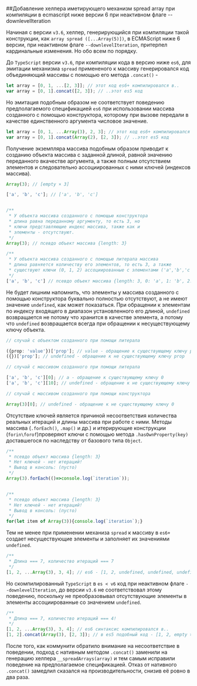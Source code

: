 ##Добавление хелпера иметирующего механизм spread array при компиляции в ecmascript ниже версии 6 при неактивном флаге --downlevelIteration

Начиная с версии `v3.6`, хелпер, генерирующийся при компиляции такой конструкции, как `array spread ([...Array(5)])`, в ECMAScript ниже 6 версии, при неактивном флаге `--downlevelIteration`, притерпел кардинальные изменения. Но обо всем по порядку.


До `TypeScript` версии `v3.6`, при компиляции кода в версию ниже `es6`, для эмитации механизма `spread` примененого к массиву генерировался код объединяющий массивы с помощью его метода `.concat()` - 

~~~~~typescript
let array = [0, 1, ...[2, 3]]; // этот код es6+ компилировался в..
var array = [0, 1].concat([2, 3]); // ..этот es5 код
~~~~~

Но эмитация подобным образом не соответствует поведению предполагаемого спецификацией `es6` при использовании массива созданного с помощью конструктора, которому при вызове передали в качестве единственного аргумента числовое значение.

~~~~~typescript
let array = [0, 1, ...Array(3), 2, 3]; // этот код es6+ компилировался в..
var array = [0, 1].concat(Array(2), [2, 3]); // ..этот es5 код
~~~~~

Получение экземпляра массива подобным образом приводит к созданию объекта массива с заданной длиной, равной значению переданного вкачестве аргумента, а также полным отсутствием элементов и следовательно ассоциированных с ними ключей (индексов массива).

~~~~~typescript
Array(3); // [empty × 3]

['a', 'b', 'c']; // ['a', 'b', 'c']


/**
 * У объекта массива созданного с помощью конструктора
 * длина равна переданному аргументу, то есть 3, но
 * ключи представляющие индекс массива, также как и
 * элементы - отсутствуют.
 */
Array(3); // псевдо объект массива {length: 3}

/**
 * У объекта массива созданного с помощью литерала массива
 * длина равняется количеству его элементов, то есть 3, а также
 * существуют ключи (0, 1, 2) ассоциированные с элементами ('a','b','c').
 */
['a', 'b', 'c'] // псевдо объект массива {length: 3, 0: 'a', 1: 'b', 2: 'c'}
~~~~~

Не будет лишним напомнить, что элементы у массива созданного с помощью конструктора буквально полностью отсутствуют, а не имеют значение `undefined`, как может показаться. При обращении к элементам по индексу входящего в диапазон установленного его длиной, `undefined` возвращается не потому что хранится в качестве элемента, а потому что `undefined` возвращается всегда при обращении к несуществующему ключу объекта.

~~~~~typescript
// случай с объектом созданного при помощи литерала

({prop: 'value'})['prop']; // value - обращение к существующему ключу prop  
({})['prop']; // undefined - обращение к не существующему ключу prop

// случай с массивом созданного при помощи литерала

['a', 'b', 'c'][0]; // a - обращение к существующему ключу 0
['a', 'b', 'c'][10]; // undefined - обращение к не существующему ключу 10

// случай с массивом созданного при помощи конструктора

Array(3)[0]; // undefined - обращение к не существующему ключу 0
~~~~~

Отсутствие ключей является причиной несоответствия количества реальных итераций и длины массива при работе с ними. Методы массива (`.forEach()`, `.map()` и др.) и итерирующие конструкции (`forin\forof`)проверяют ключи с помощью метода `.hasOwnProperty(key)` доставшегося по наследству от базового типа `Object`.

~~~~~typescript
/**
 * псевдо объект массива {length: 3}
 * Нет ключей - нет итераций!
 * Вывод в консоль: (пусто)
 */
Array(3).forEach(()=>console.log(`iteration`));


/**
 * псевдо объект массива {length: 3}
 * Нет ключей - нет итераций!
 * Вывод в консоль: (пусто)
 */
for(let item of Array(3)){console.log(`iteration`);}
~~~~~

Тем не менее при применении механиза `spread` к массиву в `es6+` создает несуществующие элементы и заполняет их значениями `undefined`.

~~~~~typescript
/**
 * Длина === 7, количество итераций === 7
 */
[1, 2, ...Array(3), 3, 4]; // es6 - [1, 2, undefined, undefined, undefined, 3, 4]
~~~~~

Но скомпилированный `TypeScript` в `es < v6` код при неактивном флаге `--downlevelIteration`, до версии `v3.6` не соответствовал этому поведению, поскольку не преобразовывал отсутствующие элементы в элементы ассоциированные со значением `undefined`.

~~~~~typescript
/**
 * Длина === 7, количество итераций === 4!
 */
[1, 2, ...Array(3), 3, 4]; // es6 синтаксис компилировался в..
[1, 2].concat(Array(3), [2, 3]); // в es5 подобный код - [1, 2, empty × 3, 2, 3]
~~~~~

После того, как коммунити обратило внимание на несоответствие в поведении, подход с нативным методом `.concat()` заменили на генерацию хелпера `__spreadArrays(array)` и тем самым исправили поведение на предполагаемое спецификацией. Отказ от нативного `.concat()` замедлил сказался на производительности, снизив её ровно в два раза.
